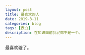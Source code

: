 ```yaml
---
layout: post
title: 最喜欢的人
date: 2019-3-11
categories: blog
tags: [表白]
description: 在知识面前我屁都不是一个。
---
```


最喜欢璇了。












